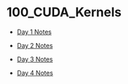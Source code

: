 # 100_CUDA_Kernels


- [Day 1 Notes](Day1/notes.md)

- [Day 2 Notes](Day2/notes.md)

- [Day 3 Notes](Day3/notes.md)

- [Day 4 Notes](Day4/notes.md)
